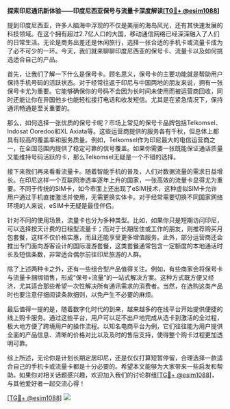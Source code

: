 **探索印尼通讯新体验——印度尼西亚保号与流量卡深度解读[[TG💪+ @esim1088](https://t.me/s/esim1088)]**

提到印度尼西亚，许多人脑海中浮现的不仅是美丽的海岛风光，还有其快速发展的科技领域。在这个拥有超过2.7亿人口的大国，移动通信网络已经深深融入了人们的日常生活。无论是商务出差还是休闲旅行，选择一张合适的手机卡或流量卡成为了必不可少的一环。今天，我们就来聊聊印度尼西亚的保号卡、流量卡以及如何挑选适合自己的产品。

首先，让我们了解一下什么是保号卡。顾名思义，保号卡的主要功能就是帮助用户保持手机号码的活跃状态。对于经常往返于印尼与中国两地的朋友来说，拥有一张保号卡尤为重要。它能够确保你的号码不会因为长时间未使用而被运营商回收，同时还能让你在异国他乡也能轻松接打电话和收发短信。尤其是在紧急情况下，保持通讯畅通是至关重要的。

那么，如何选择一张优质的保号卡呢？市场上常见的保号卡品牌包括Telkomsel、Indosat Ooredoo和XL Axiata等。这些运营商提供的服务各有千秋，但总体上都具有较高的覆盖率和服务质量。例如，Telkomsel作为印尼最大的电信运营商之一，在全国范围内提供了稳定可靠的信号覆盖。如果你需要一张既能保证通话质量又能维持号码活跃的卡，那么Telkomsel无疑是一个不错的选择。

接下来我们再来看看流量卡。随着智能手机的普及，人们对数据流量的需求日益增长。在印尼这样一个互联网渗透率逐年上升的国家，一张高效的流量卡显得尤为重要。不同于传统的SIM卡，如今市面上还出现了eSIM技术，这种虚拟SIM卡允许用户通过手机直接激活并使用，无需更换实体卡。对于经常需要切换不同国家网络环境的人来说，eSIM卡无疑是最佳伴侣。

针对不同的使用场景，流量卡也分为多种类型。比如，如果你只是短期访问印尼，可以选择按天计费的日租型流量卡；而对于长期居住或工作的朋友，则推荐购买月包套餐，这样不仅价格实惠，而且还能享受更多增值服务。此外，部分运营商还会推出专门面向游客设计的国际漫游套餐，这类套餐通常包含一定额度的本地通话时长及短信条数，非常适合偶尔前往印尼旅游的人群。

除了上述两种卡之外，还有一些组合型产品值得关注。例如，有些商家会将保号卡与流量卡捆绑销售，形成“保号+流量”的一站式解决方案。这种方式既方便又经济，尤其适合那些希望一次性解决所有通讯需求的消费者。当然，在选购这类产品时也要注意仔细阅读条款细则，以免产生不必要的麻烦。

最后值得一提的是，随着数字化时代的到来，越来越多的在线平台开始提供便捷的线上购卡服务。通过这些平台，用户可以足不出户地完成从选卡到激活的全过程，极大地方便了跨境用户的操作流程。以知名电商平台为例，它们往往能为用户提供全面的产品信息、清晰的价格对比以及及时的售后支持，使得整个购卡过程更加透明可靠。

综上所述，无论你是计划长期定居印尼，还是仅仅打算短暂停留，合理选择一款适合自己的手机卡或流量卡都是十分必要的。希望本文能够为大家带来一些启发和帮助。如果你对相关话题感兴趣，欢迎加入我们的讨论群组[[TG💪+ @esim1088](https://t.me/s/esim1088)]，与其他爱好者一起交流心得！

[[TG💪+ @esim1088](https://t.me/s/esim1088)] ![](https://i.postimg.cc/4NQfJmqS/Snipaste-2025-05-13-00-14-12.png)